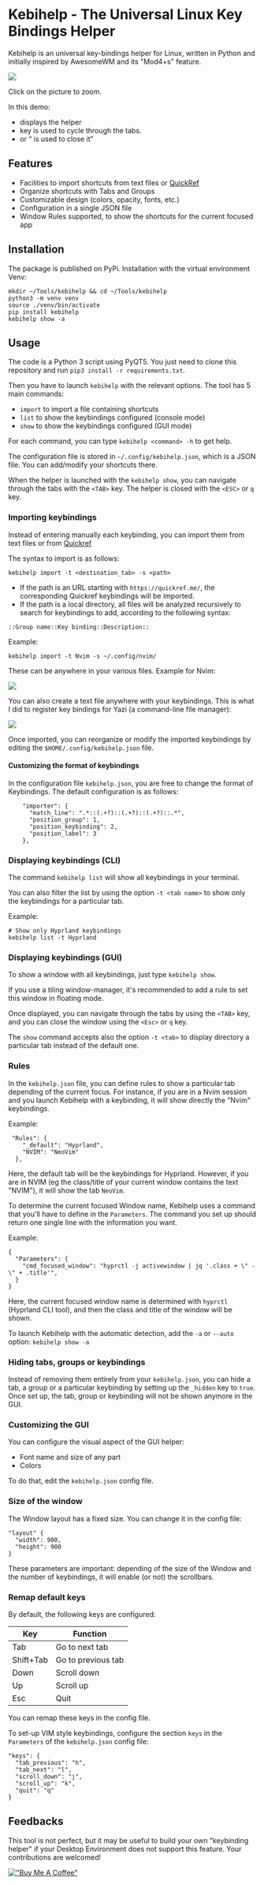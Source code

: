 # Kebihelp - The Universal Linux Key Bindings Helper

Kebihelp is an universal key-bindings helper for Linux, written in Python and initially inspired by AwesomeWM and its "Mod4+s" feature.

![](docs/kebihelp.gif)

Click on the picture to zoom.

In this demo:
- <F1> displays the helper
- <TAB> key is used to cycle through the tabs.
- <ESC> or <q> is used to close it

## Features

- Facilities to import shortcuts from text files or [QuickRef](https://quickref.me)
- Organize shortcuts with Tabs and Groups
- Customizable design (colors, opacity, fonts, etc.)
- Configuration in a single JSON file
- Window Rules supported, to show the shortcuts for the current focused app

## Installation

The package is published on PyPi. Installation with the virtual environment Venv:

```
mkdir ~/Tools/kebihelp && cd ~/Tools/kebihelp
python3 -m venv venv
source ./venv/bin/activate
pip install kebihelp
kebihelp show -a
```

## Usage

The code is a Python 3 script using PyQT5. You just need to clone this repository and run `pip3 install -r requirements.txt`.

Then you have to launch `kebihelp` with the relevant options. The tool has 5 main commands:

- `import` to import a file containing shortcuts
- `list` to show the keybindings configured (console mode)
- `show` to show the keybindings configured (GUI mode)

For each command, you can type `kebihelp <command> -h` to get help.

The configuration file is stored in `~/.config/kebihelp.json`, which is a JSON file. You can add/modify your shortcuts there.

When the helper is launched with the `kebihelp show`, you can navigate through the tabs with the `<TAB>` key. The helper is closed with the `<ESC>` or `q` key.

### Importing keybindings

Instead of entering manually each keybinding, you can import them from text files or from [Quickref](https://quickref.me)

The syntax to import is as follows: 

```
kebihelp import -t <destination_tab> -s <path>
```

- If the path is an URL starting with `https://quickref.me/`, the corresponding Quickref keybindings will be imported.
- If the path is a local directory, all files will be analyzed recursively to search for keybindings to add, according to the following syntax:


```
::Group name::Key binding::Description::
```

Example:

```
kebihelp import -t Nvim -s ~/.config/nvim/
```

These can be anywhere in your various files. Example for Nvim:

![](docs/nvim_example.png)

You can also create a text file anywhere with your keybindings. This is what I did to register key bindings for Yazi (a command-line file manager): 

![](docs/yazi_example.png)

Once imported, you can reorganize or modify the imported keybindings by editing the `$HOME/.config/kebihelp.json` file. 

#### Customizing the format of keybindings

In the configuration file `kebihelp.json`, you are free to change the format of Keybindings. The default configuration is as follows:

```
    "importer": {
      "match_line": ".*::(.+?)::(.+?)::(.+?)::.*",
      "position_group": 1,
      "position_keybinding": 2,
      "position_label": 3
    },
```


### Displaying keybindings (CLI)

The command `kebihelp list` will show all keybindings in your terminal.

You can also filter the list by using the option `-t <tab name>` to show only the keybindings for a particular tab.

Example:

```
# Show only Hyprland keybindings
kebihelp list -t Hyprland
```

### Displaying keybindings (GUI)

To show a window with all keybindings, just type `kebihelp show`. 

If you use a tiling window-manager, it's recommended to add a rule to set this window in floating mode.

Once displayed, you can navigate through the tabs by using the `<TAB>` key, and you can close the window using the `<Esc>` or `q` key.

The `show` command accepts also the option `-t <tab>` to display directory a particular tab instead of the default one. 

### Rules

In the `kebihelp.json` file, you can define rules to show a particular tab depending of the current focus. For instance, if you are in a Nvim session and you launch Kebihelp with a keybinding, it will show directly the "Nvim" keybindings.

Example:
```
 "Rules": {
    "_default": "Hyprland",
    "NVIM": "NeoVim"
  },
```

Here, the default tab will be the keybindings for Hyprland. However, if you are in NVIM (eg the class/title of your current window contains the text "NVIM"), it will show the tab `NeoVim`.

To determine the current focused Window name, Kebihelp uses a command that you'll have to define in the `Parameters`. The command you set up should return one single line with the information you want.

Example: 
```
{
  "Parameters": {
    "cmd_focused_window": "hyprctl -j activewindow | jq '.class + \" - \" + .title'",
  }
}
```

Here, the current focused window name is determined with `hyprctl` (Hyprland CLI tool), and then the class and title of the window will be shown.

To launch Kebihelp with the automatic detection, add the `-a` or `--auto` option: `kebihelp show -a`

### Hiding tabs, groups or keybindings

Instead of removing them entirely from your `kebihelp.json`, you can hide a tab, a group or a particular keybinding by setting up the `_hidden` key to `true`. Once set up, the tab, group or keybinding will not be shown anymore in the GUI.

### Customizing the GUI

You can configure the visual aspect of the GUI helper:

- Font name and size of any part
- Colors 

To do that, edit the `kebihelp.json` config file.


### Size of the window

The Window layout has a fixed size. You can change it in the config file:

```
"layout" {
  "width": 900,
  "height": 900
}
```

These parameters are important: depending of the size of the Window and the number of keybindings, it will enable (or not) the scrollbars.

### Remap default keys

By default, the following keys are configured: 

| Key | Function |
|-----|----------|
| Tab | Go to next tab |
| Shift+Tab | Go to previous tab |
| Down | Scroll down |
| Up | Scroll up |
| Esc | Quit |

You can remap these keys in the config file.

To set-up VIM style keybindings, configure the section `keys` in the `Parameters` of the `kebihelp.json` config file:

```
"keys": {
  "tab_previous": "h", 
  "tab_next": "l",
  "scroll_down": "j",
  "scroll_up": "k",
  "quit": "q"
}
```

## Feedbacks

This tool is not perfect, but it may be useful to build your own "keybinding helper" if your Desktop Environment does not support this feature.
Your contributions are welcomed!

[!["Buy Me A Coffee"](https://www.buymeacoffee.com/assets/img/custom_images/orange_img.png)](https://www.buymeacoffee.com/juienpro)
